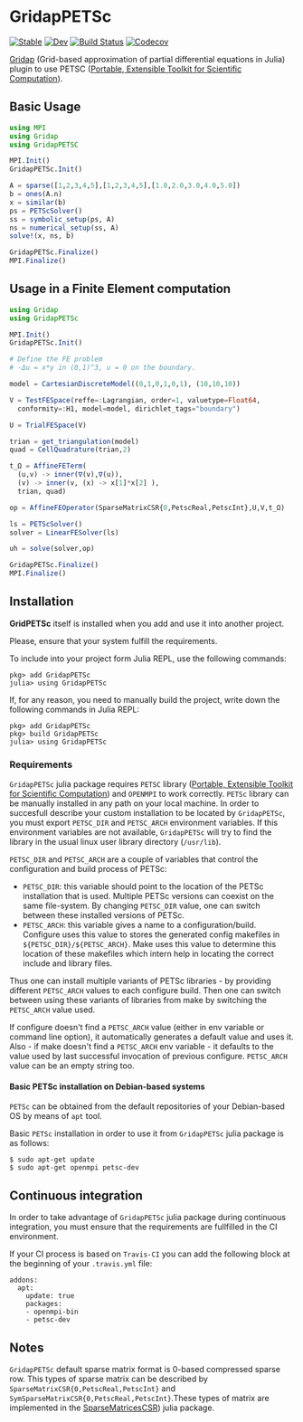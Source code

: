 # GridapPETSc

[![Stable](https://img.shields.io/badge/docs-stable-blue.svg)](https://gridap.github.io/GridapPETSc.jl/stable)
[![Dev](https://img.shields.io/badge/docs-dev-blue.svg)](https://gridap.github.io/GridapPETSc.jl/dev)
[![Build Status](https://travis-ci.com/gridap/GridapPETSc.jl.svg?branch=master)](https://travis-ci.com/gridap/GridapPETSc.jl)
[![Codecov](https://codecov.io/gh/gridap/GridapPETSc.jl/branch/master/graph/badge.svg)](https://codecov.io/gh/gridap/GridapPETSc.jl)

[Gridap](https://github.com/gridap/Gridap.jl) (Grid-based approximation of partial differential equations in Julia) plugin to use PETSC ([Portable, Extensible Toolkit for Scientific Computation](https://www.mcs.anl.gov/petsc/)).

## Basic Usage

```julia
using MPI
using Gridap
using GridapPETSC

MPI.Init()
GridapPETSc.Init()

A = sparse([1,2,3,4,5],[1,2,3,4,5],[1.0,2.0,3.0,4.0,5.0])
b = ones(A.n)
x = similar(b)
ps = PETScSolver()
ss = symbolic_setup(ps, A)
ns = numerical_setup(ss, A)
solve!(x, ns, b)

GridapPETSc.Finalize()
MPI.Finalize()
```

## Usage in a Finite Element computation

```julia
using Gridap
using GridapPETSc

MPI.Init()
GridapPETSc.Init()

# Define the FE problem
# -Δu = x*y in (0,1)^3, u = 0 on the boundary.

model = CartesianDiscreteModel((0,1,0,1,0,1), (10,10,10))

V = TestFESpace(reffe=:Lagrangian, order=1, valuetype=Float64,
  conformity=:H1, model=model, dirichlet_tags="boundary")

U = TrialFESpace(V)

trian = get_triangulation(model)
quad = CellQuadrature(trian,2)

t_Ω = AffineFETerm(
  (u,v) -> inner(∇(v),∇(u)),
  (v) -> inner(v, (x) -> x[1]*x[2] ),
  trian, quad)

op = AffineFEOperator(SparseMatrixCSR{0,PetscReal,PetscInt},U,V,t_Ω)

ls = PETScSolver()
solver = LinearFESolver(ls)

uh = solve(solver,op)

GridapPETSc.Finalize()
MPI.Finalize()
```

## Installation

**GridPETSc** itself is installed when you add and use it into another project.

Please, ensure that your system fulfill the requirements.

To include into your project form Julia REPL, use the following commands:

```
pkg> add GridapPETSc
julia> using GridapPETSc
```

If, for any reason, you need to manually build the project, write down the following commands in Julia REPL:
```
pkg> add GridapPETSc
pkg> build GridapPETSc
julia> using GridapPETSc
```

### Requirements

`GridapPETSc` julia package requires `PETSC` library ([Portable, Extensible Toolkit for Scientific Computation](https://www.mcs.anl.gov/petsc/)) and `OPENMPI` to work correctly. `PETSc` library can be manually installed in any path on your local machine. In order to succesfull describe your custom installation to be located by `GridapPETSc`, you must export `PETSC_DIR` and `PETSC_ARCH` environment variables. If this environment variables are not available, `GridapPETSc` will try to find the library in the usual linux user library directory (`/usr/lib`).

`PETSC_DIR` and `PETSC_ARCH` are a couple of variables that control the configuration and build process of PETSc: 

  - `PETSC_DIR`: this variable should point to the location of the PETSc installation that is used. Multiple PETSc versions can coexist on the same file-system. By changing `PETSC_DIR` value, one can switch between these installed versions of PETSc.
  - `PETSC_ARCH`: this variable gives a name to a configuration/build. Configure uses this value to stores the generated config makefiles in `${PETSC_DIR}/${PETSC_ARCH}`. Make uses this value to determine this location of these makefiles which intern help in locating the correct include and library files.

Thus one can install multiple variants of PETSc libraries - by providing different `PETSC_ARCH` values to each configure build. Then one can switch between using these variants of libraries from make by switching the `PETSC_ARCH` value used.

If configure doesn't find a `PETSC_ARCH` value (either in env variable or command line option), it automatically generates a default value and uses it. Also - if make doesn't find a `PETSC_ARCH` env variable - it defaults to the value used by last successful invocation of previous configure. `PETSC_ARCH` value can be an empty string too.

#### Basic PETSc installation on Debian-based systems

`PETSc` can be obtained from the default repositories of your Debian-based OS by means of `apt` tool.

Basic `PETSc` installation in order to use it from `GridapPETSc` julia package is as follows:

```
$ sudo apt-get update
$ sudo apt-get openmpi petsc-dev
```

## Continuous integration

In order to take advantage of `GridapPETSc` julia package during continuous integration, you must ensure that the requirements are fullfilled in the CI environment.

If your CI process is based on `Travis-CI` you can add the following block at the beginning of your `.travis.yml` file:

```
addons:
  apt:
    update: true
    packages:
    - openmpi-bin
    - petsc-dev
```

## Notes

`GridapPETSc` default sparse matrix format is 0-based compressed sparse row. This types of sparse matrix can be described by `SparseMatrixCSR{0,PetscReal,PetscInt}` and `SymSparseMatrixCSR{0,PetscReal,PetscInt}`.These types of matrix are implemented in the [SparseMatricesCSR](https://gridap.github.io/SparseMatricesCSR.jl/stable/)) julia package.
